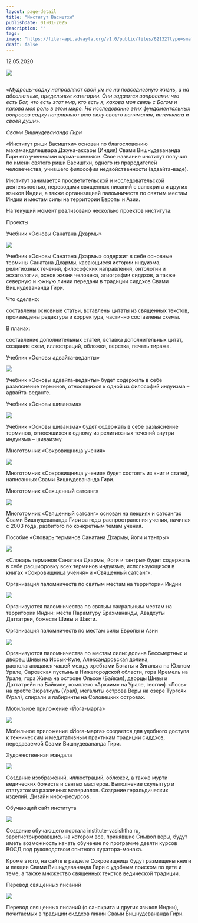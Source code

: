 ```yaml
---
layout: page-detail
title: "Институт Васиштхи"
publishDate: 01-01-2025
description: ""
tags:
image: "https://filer-api.advayta.org/v1.0/public/files/62132?type=small"
draft: false
---
```


12.05.2020 

  
![](https://filer-api.advayta.org/v1.0/public/files/62132?size=medium) 

##   
##   
_«Мудрецы-садху направляют свой ум не на повседневную жизнь, а на абсолютные, предельные категории. Они задаются вопросами: что есть Бог, что есть этот мир, кто есть я, какова моя связь с Богом и какова моя роль в этом мире. На исследование этих фундаментальных вопросов садху направляют всю силу своего понимания, интеллекта и своей души»._ 

 _Свами Вишнудевананда Гири_ 

 «Институт риши Васиштхи» основан по благословению махамандалешвара Джуна-акхары (Индия) Свами Вишнудевананда Гири его учениками карма-санньяси. Свое название институт получил по имени святого риши Васиштхи, одного из прародителей человечества, учившего философии недвойственности (адвайта-ваде).

 Институт занимается просветительской и исследовательской деятельностью, переводами священных писаний с санскрита и других языков Индии, а также организацией паломничеств по святым местам Индии и местам силы на территории Европы и Азии.

 На текущий момент реализовано несколько проектов института: 

 Проекты

 Учебник «Основы Санатана Дхармы»

![](https://filer-api.advayta.org/v1.0/public/files/62163?size=medium) 

 Учебник «Основы Санатана Дхармы» содержит в себе основные термины Санатана Дхармы, касающиеся истории индуизма, религиозных течений, философских направлений, онтологии и эсхатологии, основ жизни человека, агиографии сиддхов, а также северную и южную линии передачи в традиции сиддхов Свами Вишнудевананда Гири.

 Что сделано:

 составлены основные статьи, вставлены цитаты из священных текстов, произведены редактура и корректура, частично составлены схемы.

 В планах:

 составление дополнительных статей, вставка дополнительных цитат, создание схем, иллюстраций, обложки, верстка, печать тиража.

 Учебник «Основы адвайта-веданты»

![](https://filer-api.advayta.org/v1.0/public/files/62164?size=medium) 

 Учебник «Основы адвайта-веданты» будет содержать в себе разъяснение терминов, относящихся к одной из философий индуизма – адвайта-веданте.

 Учебник «Основы шиваизма»

![](https://filer-api.advayta.org/v1.0/public/files/62183?size=medium) 

  
 Учебник «Основы шиваизма» будет содержать в себе разъяснение терминов, относящихся к одному из религиозных течений внутри индуизма – шиваизму.

  
 Многотомник «Сокровищница учения»

![](https://filer-api.advayta.org/v1.0/public/files/62190?size=medium) 

 Многотомник «Сокровищница учения» будет состоять из книг и статей, написанных Свами Вишнудевананда Гири.

  
 Многотомник «Священный сатсанг»

![](https://filer-api.advayta.org/v1.0/public/files/62194?size=medium) 

 Многотомник «Священный сатсанг» основан на лекциях и сатсангах Свами Вишнудевананда Гири за годы распространения учения, начиная с 2003 года, разбитого по конкретным темам учения.

  
 Пособие «Словарь терминов Санатана Дхармы, йоги и тантры»

![](https://filer-api.advayta.org/v1.0/public/files/62202?size=medium) 

 «Словарь терминов Санатана Дхармы, йоги и тантры» будет содержать в себе расшифровку всех терминов индуизма, использующихся в книгах «Сокровищница учения» и «Священный сатсанг».

  
 Организация паломничеств по святым местам на территории Индии

![](https://filer-api.advayta.org/v1.0/public/files/62226?size=medium) 

 Организуются паломничества по святым сакральным местам на территории Индии: места Парамгуру Брахмананды, Авадхуты Даттатреи, божеств Шивы и Шакти.

 Организация паломничеств по местам силы Европы и Азии

![](https://filer-api.advayta.org/v1.0/public/files/62314?size=medium) 

 Организуются паломничества по местам силы: долина Бессмертных и дворец Шивы на Иссык-Куле, Александровская долина, располагающаяся чашей между хребтами Богаты и Зигальга на Южном Урале, Саровская пустынь в Нижегородской области, гора Иремель на Урале, гора Жима на острове Ольхон (Байкал), дворцы Шивы и Даттатрейи на Байкале, комплекс «Аркаим» на Урале, геоглиф «Лось» на хребте Зюраткуль (Урал), мегалиты острова Веры на озере Тургояк (Урал), спирали и лабиринты на Соловецких островах.

 Мобильное приложение «Йога-марга»

![](https://filer-api.advayta.org/v1.0/public/files/62342?size=medium) 

 Мобильное приложение «Йога-марга» создается для удобного доступа к техническим и медитативным практикам традиции сиддхов, передаваемой Свами Вишнудевананда Гири.

  
 Художественная мандала

![](https://filer-api.advayta.org/v1.0/public/files/62352?size=medium) 

 Создание изображений, иллюстраций, обложек, а также мурти ведических божеств и святых мастеров. Выполнение скульптур и статуэток из различных материалов. Создание геральдических изделий. Дизайн инфо-ресурсов.

  
 Обучающий сайт института

![](https://filer-api.advayta.org/v1.0/public/files/62362?size=medium) 

 Создание обучающего портала institute-vasishtha.ru, зарегистрировавшись на котором все, принявшие Символ веры, будут иметь возможность начать обучение по программе девяти курсов ВОСД под руководством опытного куратора-монаха.

 Кроме этого, на сайте в разделе Сокровищница будут размещены книги и лекции Свами Вишнудевананда Гири с удобным поиском по дате и теме, а также множество священных текстов ведической традиции.
  
  
 Перевод священных писаний

![](https://filer-api.advayta.org/v1.0/public/files/62372?size=medium) 

 Перевод священных писаний (с санскрита и других языков Индии), почитаемых в традиции сиддхов линии Свами Вишнудевананда Гири.
  
  
